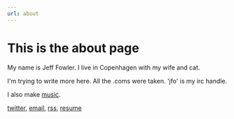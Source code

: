 ```yaml
---
url: about
---
```


This is the about page
======================

My name is Jeff Fowler. I live in Copenhagen with my wife and cat.

I'm trying to write more here. All the .coms were taken. 'jfo' is my irc handle.

I also make [music](http://music.jfo.click).

[twitter](https://twitter.com/jeffowler), [email](mailto:jeffowler@gmail.com), [rss](/feed), [resume](/jeff_fowler_resume.pdf)
